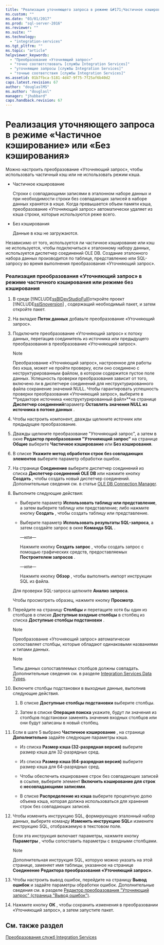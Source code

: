 ```yaml
---
title: "Реализация уточняющего запроса в режиме &#171;Частичное кэширование&#187; или &#171;Без кэширования&#187; | Microsoft Docs"
ms.custom: ""
ms.date: "03/01/2017"
ms.prod: "sql-server-2016"
ms.reviewer: ""
ms.suite: ""
ms.technology: 
  - "integration-services"
ms.tgt_pltfrm: ""
ms.topic: "article"
helpviewer_keywords: 
  - "Преобразование «Уточняющий запрос»"
  - "точно соответствовать [службы Integration Services]"
  - "уточняющие запросы [службы Integration Services]"
  - "точные соответствия [службы Integration Services]"
ms.assetid: 01b7fbca-5181-4d47-9f75-7f25af6b40d2
caps.latest.revision: 67
author: "douglaslMS"
ms.author: "douglasl"
manager: "jhubbard"
caps.handback.revision: 67
---
```

# Реализация уточняющего запроса в режиме &#171;Частичное кэширование&#187; или &#171;Без кэширования&#187;
  Можно настроить преобразование «Уточняющий запрос», чтобы использовать частичный кэш или не использовать режим кэша.  
  
-   Частичное кэширование  
  
     Строки с совпадающими записями в эталонном наборе данных и при необходимости строки без совпадающих записей в наборе данных хранятся в кэше. Когда превышается объем памяти кэша, преобразование «Уточняющий запрос» автоматически удаляет из кэша строки, которые используются реже всего.  
  
-   Без кэширования  
  
     Данные в кэш не загружаются.  
  
 Независимо от того, используется ли частичное кэширование или кэш не используется, чтобы подключиться к эталонному набору данных, используется диспетчер соединений OLE DB. Создание эталонного набора данных производится по таблице, представлению или SQL-запросу во время выполнения преобразования «Уточняющий запрос».  
  
### Реализация преобразования «Уточняющий запрос» в режиме частичного кэширования или режиме без кэширования  
  
1.  В среде [!INCLUDE[ssBIDevStudioFull](../../../includes/ssbidevstudiofull-md.md)]откройте проект [!INCLUDE[ssISnoversion](../../../includes/ssisnoversion-md.md)] , содержащий необходимый пакет, и затем откройте пакет.  
  
2.  На вкладке **Поток данных** добавьте преобразование «Уточняющий запрос».  
  
3.  Подключите преобразование «Уточняющий запрос» к потоку данных, перетащив соединитель из источника или предыдущего преобразования в преобразование «Уточняющий запрос».  
  
    > [!NOTE]  
    >  Преобразование «Уточняющий запрос», настроенное для работы без кэша, может не пройти проверку, если оно соединено с неструктурированным файлом, в котором содержится пустое поле данных. Успешность проверки преобразования зависит от того, включено ли в диспетчере соединений для неструктурированного файла сохранение значений NULL. Чтобы гарантировать успешность проверки преобразования «Уточняющий запрос», выберите в **редакторе источника «неструктурированный файл»**на странице **Диспетчер соединений**параметр **Оставлять значения NULL из источника в потоке данных** .  
  
4.  Чтобы настроить компонент, дважды щелкните источник или предыдущее преобразование.  
  
5.  Дважды щелкните преобразование "Уточняющий запрос", а затем в окне **Редактор преобразования "Уточняющий запрос"** на странице **Общие** выберите **Частичное кэширование** или **Без кэширования**.  
  
6.  В списке **Укажите метод обработки строк без совпадающих элементов** выберите параметр обработки ошибок.  
  
7.  На странице **Соединение** выберите диспетчер соединений из списка **Диспетчер соединений OLE DB** или нажмите кнопку **Создать** , чтобы создать новый диспетчер соединений. Дополнительные сведения см. в статье [OLE DB Connection Manager](../../../integration-services/connection-manager/ole-db-connection-manager.md).  
  
8.  Выполните следующие действия:  
  
    -   Выберите параметр **Использовать таблицу или представление**, а затем выберите таблицу или представление; либо нажмите кнопку **Создать** , чтобы создать таблицу или представление.  
  
    -   Выберите параметр **Использовать результаты SQL-запроса**, а затем создайте запрос в окне **Команда SQL** .  
  
         —или—  
  
         Нажмите кнопку **Создать запрос** , чтобы создать запрос с помощью графических средств, предоставляемых **Построителем запросов** .  
  
         —или—  
  
         Нажмите кнопку **Обзор** , чтобы выполнить импорт инструкции SQL из файла.  
  
     Для проверки SQL-запроса щелкните **Анализ запроса**.  
  
     Чтобы просмотреть образец, нажмите кнопку **Просмотр**.  
  
9. Перейдите на страницу **Столбцы** и перетащите хотя бы один из столбцов в списке **Доступные входные столбцы** в столбец из списка **Доступные столбцы подстановки** .  
  
    > [!NOTE]  
    >  Преобразование «Уточняющий запрос» автоматически сопоставляет столбцы, которые обладают одинаковыми названиями и типами данных.  
  
    > [!NOTE]  
    >  Типы данных сопоставляемых столбцов должны совпадать. Дополнительные сведения см. в разделе [Integration Services Data Types](../../../integration-services/data-flow/integration-services-data-types.md).  
  
10. Включите столбцы подстановки в выходные данные, выполнив следующие действия.  
  
    1.  В списке **Доступные столбцы подстановки** выберите столбцы.  
  
    2.  Затем в списке **Операция поиска** укажите, будут ли значения из столбцов подстановки заменять значения входных столбцов или они будут записаны в новый столбец.  
  
11. Если в шаге 5 выбрано **Частичное кэширование** , на странице **Дополнительно** задайте следующие параметры кэша.  
  
    -   Из списка **Размер кэша (32-разрядная версия)** выберите размер кэша для 32-разрядных сред.  
  
    -   Из списка **Размер кэша (64-разрядная версия)** выберите размер кэша для 64-разрядных сред.  
  
    -   Чтобы обеспечить кэширование строк без совпадающих записей в ссылке, выберите элемент **Включить кэширование для строк с несовпадающими записями**.  
  
    -   В списке **Распределение из кэша** выберите процентную долю объема кэша, которая должна использоваться для хранения строк без совпадающих записей.  
  
12. Чтобы изменить инструкцию SQL, формирующую эталонный набор данных, выберите команду **Изменить инструкцию SQL**и измените инструкцию SQL, отображаемую в текстовом поле.  
  
     Если эта инструкция включает параметры, нажмите кнопку **Параметры** , чтобы сопоставить параметры с входными столбцами.  
  
    > [!NOTE]  
    >  Дополнительная инструкция SQL, которую можно указать на этой странице, заменяет имя таблицы, указанное на странице **Соединение** **Редактора преобразования «Уточняющий запрос»**.  
  
13. Чтобы настроить вывод ошибок, перейдите на страницу **Вывод ошибок** и задайте параметры обработки ошибок. Дополнительные сведения см. в разделе [Редактор преобразования "Уточняющий запрос" (страница "Вывод ошибок")](../../../integration-services/data-flow/transformations/lookup-transformation-editor-error-output-page.md).  
  
14. Нажмите кнопку **ОК** , чтобы сохранить изменения в преобразовании «Уточняющий запрос», а затем запустите пакет.  
  
## См. также раздел  
 [Преобразования служб Integration Services](../../../integration-services/data-flow/transformations/integration-services-transformations.md)  
  
  